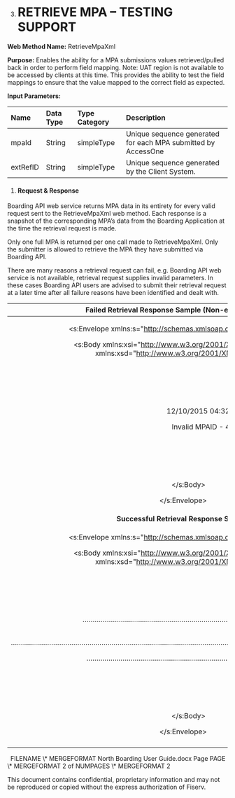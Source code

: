 ﻿
3. # **RETRIEVE MPA – TESTING SUPPORT**
**Web Method Name:** RetrieveMpaXml

**Purpose:**  Enables the ability for a MPA submissions values retrieved/pulled back in order to perform field mapping.  Note:  UAT region is not available to be accessed by clients at this time.  This provides the ability to test the field mappings to ensure that the value mapped to the correct field as expected.

**Input Parameters:**

|Name|Data Type|Type Category|Description|
| :- | :- | :- | :- |
|mpaId|String|simpleType|Unique sequence generated for each MPA submitted by AccessOne|
|extRefID|String|simpleType|Unique sequence generated by the Client System.|
1. #### **Request & Response**
Boarding API web service returns MPA data in its entirety for every valid request sent to the RetrieveMpaXml web method. Each response is a snapshot of the corresponding MPA’s data from the Boarding Application at the time the retrieval request is made. 

Only one full MPA is returned per one call made to RetrieveMpaXml. Only the submitter is allowed to retrieve the MPA they have submitted via Boarding API. 

There are many reasons a retrieval request can fail, e.g. Boarding API web service is not available, retrieval request supplies invalid parameters. In these cases Boarding API users are advised to submit their retrieval request at a later time after all failure reasons have been identified and dealt with. 


|**Failed Retrieval Response Sample (Non-existent MPA ID)**|
| :-: |
|<p><s:Envelope xmlns:s="http://schemas.xmlsoap.org/soap/envelope/"></p><p>`   `<s:Body xmlns:xsi="http://www.w3.org/2001/XMLSchema-instance" xmlns:xsd="http://www.w3.org/2001/XMLSchema"></p><p>`      `<RetrieveMpaXmlResponse xmlns="http://tempuri.org/"></p><p>`         `<RetrieveMpaXmlResult></p><p>`            `<SubmitMPAResult xmlns=""></p><p>`               `<Timestamp>12/10/2015 04:32:17 PM</Timestamp></p><p>`               `<Status>Invalid MPAID - 41000</Status></p><p>`            `</SubmitMPAResult></p><p>`         `</RetrieveMpaXmlResult></p><p>`      `</RetrieveMpaXmlResponse></p><p>`   `</s:Body></p><p></s:Envelope></p>|
|**Successful Retrieval Response Sample**|
|<p><s:Envelope xmlns:s="http://schemas.xmlsoap.org/soap/envelope/"></p><p>`   `<s:Body xmlns:xsi="http://www.w3.org/2001/XMLSchema-instance" xmlns:xsd="http://www.w3.org/2001/XMLSchema"></p><p>`      `<RetrieveMpaXmlResponse xmlns="http://tempuri.org/"></p><p>`         `<RetrieveMpaXmlResult></p><p>`            `<ApplicationInformation xmlns=""></p><p>`		`……………………………………………………………………………………………………</p><p>`	       `………………………………………………………………………………………………………………………………………………………</p><p>`              `………………………………………………………………………………………………………….</p><p>`            `</ApplicationInformation></p><p>`         `</RetrieveMpaXmlResult></p><p>`      `</RetrieveMpaXmlResponse></p><p>`   `</s:Body></p><p></s:Envelope></p>|
||



` `FILENAME   \\* MERGEFORMAT North Boarding User Guide.docx		Page  PAGE   \\* MERGEFORMAT 2 of  NUMPAGES   \\* MERGEFORMAT 2

This document contains confidential, proprietary information and may not be reproduced or copied without the express authorization of Fiserv. 
